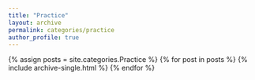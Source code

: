 ```yaml
---
title: "Practice"
layout: archive
permalink: categories/practice
author_profile: true
---
```


{% assign posts = site.categories.Practice %}
{% for post in posts %} {% include archive-single.html %} {% endfor %}
